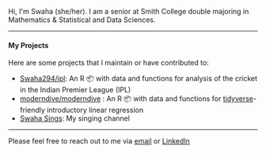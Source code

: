 Hi, I'm Swaha (she/her). I am a senior at Smith College double majoring in Mathematics & Statistical and Data Sciences. 

-----------

#### My Projects

Here are some projects that I maintain or have contributed to:

- [Swaha294/ipl](https://github.com/Swaha294/ipl): An R :package: with data and functions for analysis of the cricket in the Indian Premier League (IPL)
- [moderndive/moderndive](https://github.com/moderndive/moderndive) : An R :package: with data and functions for [tidyverse](https://www.tidyverse.org/)-friendly introductory linear regression
- [Swaha Sings](https://www.instagram.com/swa_laalaalaa/): My singing channel

-----------

Please feel free to reach out to me via [email](mailto:itsswahabhattacharya@gmail.com) or [LinkedIn](https://www.linkedin.com/in/swaha294/)
